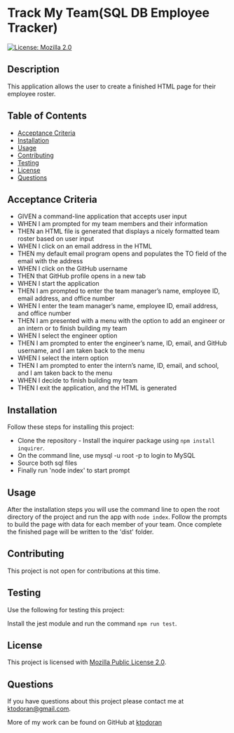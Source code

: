 # Track My Team(SQL DB Employee Tracker)

[![License: Mozilla 2.0](https://img.shields.io/badge/license-Mozilla%202.0-blue.svg)](https://opensource.org/licenses/MPL-2.0)

  ## Description

  This application allows the user to create a finished HTML page for their employee roster. 

  ## Table of Contents

  * [Acceptance Criteria](#acceptance-criteria)
  * [Installation](#installation)
  * [Usage](#usage)
  * [Contributing](#contributing)
  * [Testing](#testing)
  * [License](#license)
  * [Questions](#questions)

## Acceptance Criteria
- GIVEN a command-line application that accepts user input
- WHEN I am prompted for my team members and their information
- THEN an HTML file is generated that displays a nicely formatted team roster based on user input
- WHEN I click on an email address in the HTML
- THEN my default email program opens and populates the TO field of the email with the address
- WHEN I click on the GitHub username
- THEN that GitHub profile opens in a new tab
- WHEN I start the application
- THEN I am prompted to enter the team manager’s name, employee ID, email address, and office number
- WHEN I enter the team manager’s name, employee ID, email address, and office number
- THEN I am presented with a menu with the option to add an engineer or an intern or to finish building my team
- WHEN I select the engineer option
- THEN I am prompted to enter the engineer’s name, ID, email, and GitHub username, and I am taken back to the menu
- WHEN I select the intern option
- THEN I am prompted to enter the intern’s name, ID, email, and school, and I am taken back to the menu
- WHEN I decide to finish building my team
- THEN I exit the application, and the HTML is generated

## Installation

  Follow these steps for installing this project:

  - Clone the repository - Install the inquirer package using `npm install inquirer`.
  - On the command line, use mysql -u root -p to login to MySQL
  - Source both sql files
  - Finally run 'node index' to start prompt

  ## Usage

  After the installation steps you will use the command line to open the root directory of the project and run the app with `node index`. Follow the prompts to build the page with   data for each member of your team. Once complete the finished page will be written to the 'dist' folder.

  ## Contributing

  This project is not open for contributions at this time.

  ## Testing

  Use the following for testing this project:

  Install the jest module and run the command `npm run test`.

  ## License

  This project is licensed with [Mozilla Public License 2.0](https://opensource.org/licenses/MPL-2.0).

  ## Questions

  If you have questions about this project please contact me at [ktodoran@gmail.com](mailto:ktodoran@gmail.com).
  
  More of my work can be found on GitHub at [ktodoran](https://github.com/ktodoran)
